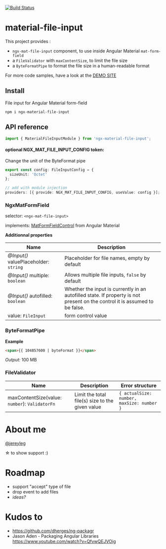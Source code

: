 [![Build Status](https://travis-ci.org/merlosy/ngx-material-file-input.svg?branch=master)](https://travis-ci.org/merlosy/ngx-material-file-input)

# material-file-input

This project provides :

* `ngx-mat-file-input` component, to use inside Angular Material `mat-form-field`
* a `FileValidator` with `maxContentSize`, to limit the file size
* a `ByteFormatPipe` to format the file size in a human-readable format

For more code samples, have a look at the [DEMO SITE](https://merlosy.github.io/ngx-material-file-input)

## Install

File input for Angular Material form-field

```
npm i ngx-material-file-input
```

## API reference

```ts
import { MaterialFileInputModule } from 'ngx-material-file-input';
```

#### optional NGX_MAT_FILE_INPUT_CONFIG token:

Change the unit of the ByteFormat pipe

```ts
export const config: FileInputConfig = {
  sizeUnit: 'Octet'
};

// add with module injection
providers: [{ provide: NGX_MAT_FILE_INPUT_CONFIG, useValue: config }];
```

### NgxMatFormField

selector: `<ngx-mat-file-input>`

implements: [MatFormFieldControl](https://material.angular.io/components/form-field/api#MatFormFieldControl)<FileInput> from Angular Material

**Additionnal properties**

| Name                                  | Description                                                                                                                 |
| ------------------------------------- | --------------------------------------------------------------------------------------------------------------------------- |
| _@Input()_ valuePlaceholder: `string` | Placeholder for file names, empty by default                                                                                |
| _@Input()_ multiple: `boolean`        | Allows multiple file inputs, `false` by default                                                                             |
| _@Input()_ autofilled: `boolean`      | Whether the input is currently in an autofilled state. If property is not present on the control it is assumed to be false. |
| value: `FileInput`                    | form control value                                                                                                          |

### ByteFormatPipe

**Example**

```html
<span>{{ 104857600 | byteFormat }}</span>
```

_Output:_ 100 MB

### FileValidator

| Name                                           | Description                                     | Error structure                           |
| ---------------------------------------------- | ----------------------------------------------- | ----------------------------------------- |
| maxContentSize(value: `number`): `ValidatorFn` | Limit the total file(s) size to the given value | `{ actualSize: number, maxSize: number }` |

# About me

[@jereyleg](https://twitter.com/jereyleg)

&star; to show support :)

# Roadmap

* support "accept" type of file
* drop event to add files
* _ideas?_

# Kudos to

* https://github.com/dherges/ng-packagr
* Jason Aden - Packaging Angular Libraries https://www.youtube.com/watch?v=QfvwQEJVOig

